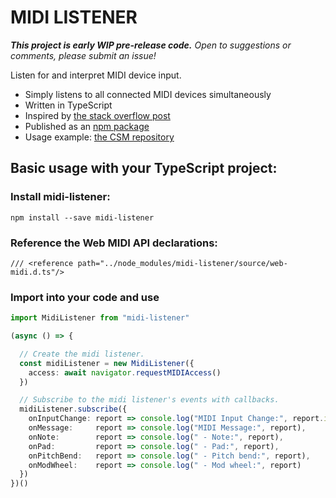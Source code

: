 
MIDI LISTENER
=============

***This project is early WIP pre-release code.*** *Open to suggestions or comments, please submit an issue!*

Listen for and interpret MIDI device input.

  - Simply listens to all connected MIDI devices simultaneously
  - Written in TypeScript
  - Inspired by [the stack overflow post](http://stackoverflow.com/questions/40902864/how-to-parse-web-midi-api-input-messages-onmidimessage)
  - Published as an [npm package](https://www.npmjs.com/package/midi-listener)
  - Usage example: [the CSM repository](https://github.com/ChaseMoskal/csm)

Basic usage with your TypeScript project:
-----------------------------------------

### Install midi-listener:

    npm install --save midi-listener

### Reference the Web MIDI API declarations:

    /// <reference path="../node_modules/midi-listener/source/web-midi.d.ts"/>

### Import into your code and use

```typescript
import MidiListener from "midi-listener"

(async () => {

  // Create the midi listener.
  const midiListener = new MidiListener({
    access: await navigator.requestMIDIAccess()
  })

  // Subscribe to the midi listener's events with callbacks.
  midiListener.subscribe({
    onInputChange: report => console.log("MIDI Input Change:", report.inputNames),
    onMessage:     report => console.log("MIDI Message:", report),
    onNote:        report => console.log(" - Note:", report),
    onPad:         report => console.log(" - Pad:", report),
    onPitchBend:   report => console.log(" - Pitch bend:", report),
    onModWheel:    report => console.log(" - Mod wheel:", report)
  })
})()
```
